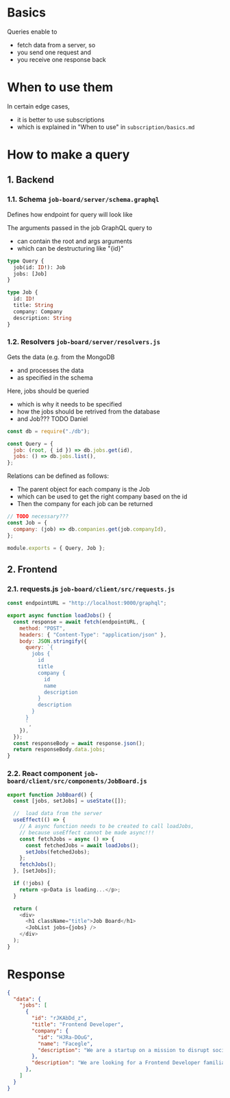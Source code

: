 # Basics

Queries enable to

- fetch data from a server, so
- you send one request and
- you receive one response back

# When to use them

In certain edge cases,

- it is better to use subscriptions
- which is explained in "When to use" in `subscription/basics.md`

# How to make a query

## 1. Backend

### 1.1. Schema `job-board/server/schema.graphql`

Defines how endpoint for query will look like

The arguments passed in the job GraphQL query to

- can contain the root and args arguments
- which can be destructuring like "{id}"

```graphql
type Query {
  job(id: ID!): Job
  jobs: [Job]
}

type Job {
  id: ID!
  title: String
  company: Company
  description: String
}
```

### 1.2. Resolvers `job-board/server/resolvers.js`

Gets the data (e.g. from the MongoDB

- and processes the data
- as specified in the schema

Here, jobs should be queried

- which is why it needs to be specified
- how the jobs should be retrived from the database
- and Job??? TODO Daniel

```javascript
const db = require("./db");

const Query = {
  job: (root, { id }) => db.jobs.get(id),
  jobs: () => db.jobs.list(),
};
```

Relations can be defined as follows:

- The parent object for each company is the Job
- which can be used to get the right company based on the id
- Then the company for each job can be returned

```javascript
// TODO necessary???
const Job = {
  company: (job) => db.companies.get(job.companyId),
};

module.exports = { Query, Job };
```

## 2. Frontend

### 2.1. requests.js `job-board/client/src/requests.js`

```javascript
const endpointURL = "http://localhost:9000/graphql";

export async function loadJobs() {
  const response = await fetch(endpointURL, {
    method: "POST",
    headers: { "Content-Type": "application/json" },
    body: JSON.stringify({
      query: `{
        jobs {
          id
          title
          company {
            id
            name
            description
          }
          description
        }
      }
      `,
    }),
  });
  const responseBody = await response.json();
  return responseBody.data.jobs;
}
```

### 2.2. React component `job-board/client/src/components/JobBoard.js`

```javascript
export function JobBoard() {
  const [jobs, setJobs] = useState([]);

  //  load data from the server
  useEffect(() => {
    // A async function needs to be created to call loadJobs,
    // because useEffect cannot be made async!!!
    const fetchJobs = async () => {
      const fetchedJobs = await loadJobs();
      setJobs(fetchedJobs);
    };
    fetchJobs();
  }, [setJobs]);

  if (!jobs) {
    return <p>Data is loading...</p>;
  }

  return (
    <div>
      <h1 className="title">Job Board</h1>
      <JobList jobs={jobs} />
    </div>
  );
}
```

# Response

```JSON
{
  "data": {
    "jobs": [
      {
        "id": "rJKAbDd_z",
        "title": "Frontend Developer",
        "company": {
          "id": "HJRa-DOuG",
          "name": "Facegle",
          "description": "We are a startup on a mission to disrupt social search engines. Think Facebook meet Google."
        },
        "description": "We are looking for a Frontend Developer familiar with React."
      },
    ]
  }
}
```
